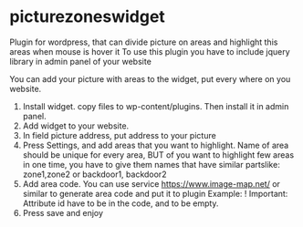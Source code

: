 # picturezoneswidget
Plugin for wordpress, that can divide picture on areas and  highlight this areas when mouse is hover it
To use this plugin you have to include jquery library in admin panel of your website

You can add your picture with areas to the widget, put every where on you website. 
1. Install widget. copy files to wp-content/plugins. Then install it in admin panel.
2. Add widget to your website.
3. In field picture address, put address to your picture
4. Press Settings, and add areas that you want to highlight.
  Name of area should be unique for every area, BUT of you want to highlight few areas in one time, you have to give them names that
  have similar partslike: zone1,zone2 or backdoor1, backdoor2
5. Add area code.  You can use service https://www.image-map.net/ or similar to generate area code and put it to plugin
Example:  <area id=""  target="" alt="door" title="door" href="" coords="287,433,222,374,194,348,163,313,141,293,120,248,106,214,102,183,108,161,121,148,148,185,183,220,210,244,233,268,266,301,280,312,291,318,282,347,285,384" shape="poly">
! Important: Attribute id have to be in the code, and to be empty.
6. Press save and enjoy
